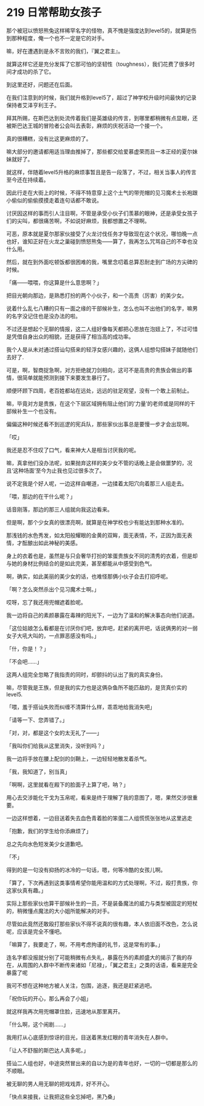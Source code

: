 # 219 日常帮助女孩子

那个被冠以愤怒熊兔这样稀罕名字的怪物，真不愧是强度达到level5的，就算是伤到那种程度，俺一个也不一定是它的对手。

嘛，好在遭遇到是永不言败的我们，『翼之君主』。

就算这样它还是充分发挥了它那可怕的坚韧性（toughness），我们花费了很多时间才成功的杀了它。

到这里还好，问题还在后面。

在我们注意到的时候，我们就升格到level5了，超过了神学校升级时间最快的记录保持者艾泽亨利王子。

拜其所赐，在斯巴达到处流传着我们是英雄级的传言，到哪里都稍微有点显眼，还被斯巴达王城的冒险者公会叫去表彰，麻烦的庆祝活动一个接一个。

真的很糟糕，没有比这更麻烦的了。

嘛大部分的邀请都用适当理由推掉了，那些都交给爱慕虚荣而且一本正经的夏尔妹妹就好了。

就这样，伴随着level5升格的麻烦事暂且是告一段落了，不过，相关当事人的传言至今还在持续着。

因此行走在大街上的时候，不得不特意穿上这个土气的带兜帽的见习魔术士长袍跟小偷似的偷偷摸摸走着连句话都不敢说。

讨厌因这样的事而引人注目啊，不管是承受小伙子们羡慕的眼神，还是承受女孩子们的尖叫，都很痛苦啊，不如说好麻烦，我都想置之不理啊。

可恶，原本就是夏尔那家伙接受了火龙讨伐任务才导致现在这个状况，哪怕晚一点也好，谁知正好在火龙之巢碰到愤怒熊兔——算了，我再怎么咒骂自己的不幸也没什么用。

然后，就在到外面吃顿饭都很困难的我，嘴里念叨着总算忍耐走到广场的方尖碑的时候。

「痛——喂喂，你这算是什么意思啊？」

把目光朝向那边，是熟悉打扮的两个小伙子，和一个高贵（厉害）的美少女。

说着什么乱七八糟的只有一面之缘的干部候补生，怎么也叫不出他们的名字，嘛男的名字没记住也是没办法的啦。

不过还是想起个无聊的情报，这二人组好像每天都把心思放在泡妞上了，不过可惜是凭借自身出众的相貌，还是获得了相当高的成功率。

我个人是从未对通过搭讪勾搭来的轻浮女感兴趣的，这俩人组想勾搭妹子就随他们去好了.

可是，啊，智商捉急啊，对方拒绝就刀剑相向，这可不是高贵的贵族会做出的事情，很简单就能预测到接下来要发生暴行了。

顺便环顾下四周，老百姓都站在远处，远远的驻足观望，没有一个敢上前制止。

嘛，毕竟对方是贵族，在这个下层区域拥有阻止他们的‘力量’的老师或是同样的干部候补生一个也没有。

偏偏这种时候还看不到巡逻的宪兵队，那些家伙出事总是要慢一步才会出现啊。

「哎」

我还是忍不住叹了口气，看来神大人是相当讨厌我的呢。

嘛，真拿他们没办法呢，如果抛弃这样的美少女不管的话晚上是会做噩梦的，况且‘这种场面’至今为止我也见过很多次了。

说不定我是个好人呢，一边这样自嘲道，一边揉着太阳穴向着那三人组走去。

「喂，那边的在干什么呢？」

话音刚落，那边的那三人组就向我这边看来。

但是啊，那个少女真的很漂亮啊，就算是在神学校也少有能达到那种水准的。

那浅钱的水色秀发，如太阳般耀眼的金黄的双眸，面无表情，不，正因为面无表情，才酝酿出如此神秘的美感。

身上的衣着也是，虽然是与只会奢华打扮的笨蛋贵族女不同的清秀的衣着，但是却与她的身材比例结合的是如此完美，甚至都能从中感受到色气。

啊，确实，如此美丽的美少女的话，也难怪那俩小伙子会去打招呼呢。

「啊？怎么突然杀出个见习魔术士啊。」

哎呀，忘了我还用兜帽遮着脸呢。

我一边将自己的素颜暴露在毒辣的阳光下，一边为了温和的解决事态向他们说道。

「这位姑娘怎么看都是在讨厌你们吧，放弃吧，赶紧的离开吧，话说俩男的对一弱女子大吼大叫的，一点罪恶感没有吗。」

「什，你是！？」

「不会吧……」

这两人组完全忽略了我指责的同时，却颤抖的认出了我的真实身份。

嘛，尽管我是王族，但是我的实力也是这俩杂鱼所不能匹敌的，是货真价实的level5.

「喂，羞于搭讪失败而纠缠不清算什么样，乖乖地给我消失吧」

「请等一下、您弄错了。」

「对，对，都是这个女的太无礼了——」

「我叫你们给我从这里消失，没听到吗？」

我一边将手放在腰上配剑的剑鞘上，一边轻轻地散发着杀气。

「我，我知道了，别当真」

「啊啊，这里就看在殿下的脸面子上算了吧，呐？」

用心去交涉能化干戈为玉帛呢，看来是终于理解了我的意图了，嗯，果然交涉很重要。

一边这样想着，一边目送着失去血色青着脸的笨蛋二人组慌慌张张地从这里逃走

「抱歉，我们的学生给你添麻烦了」

总之先向水色短发美少女道歉吧。

「不」

得到的是一句没有抑扬的冰冷的一句话，嗯，何等冷酷的女孩儿啊。

「算了，下次再遇到这类事情希望你能用温和的方式处理啊，不过，殴打贵族，你这家伙真有趣。」

实际上那些家伙也算干部候补生的一员，不是装备魔法的威力与类型被固定的短杖的，稍微懂点魔法的大小姐所能解决的对手。

尽管如此竟然还敢殴打那些家伙不得不说真的很有趣，本人依旧面不改色，怎么说呢，应该是完全不懂吧。

「嘛算了，我要走了，啊，不用考虑拘谨的礼节，这是常有的事。」

连名字都没报就分别了可能稍微有点失礼，暴露在外的素颜盛大的揭示了我的存在，从周围的人群中不断传来诸如「尼禄」，「翼之君主」之类的话语，看来是完全暴露了呢

我可不想在这种地方被人关注，包围，追逐，我还是赶紧逃吧。

「祝你玩的开心，那么再会了小姐」

就这样我再次用兜帽罩住脸，迅速地从那里离开。

「什么啊，这个闹剧……」

我用打从心底感到惊讶的目光，目送着黑发红眼的青年消失在人群中。

「让人不舒服的斯巴达人真多呢。」

搭讪二人组也好，中途突然冒出来的自以为是的青年也好，一切的一切都是那么的不顺眼。

被无聊的男人用无聊的把戏戏弄，好不开心。

「快点来接我，让我把这些全忘掉吧，黑乃桑」
